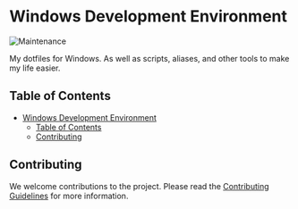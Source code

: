 # Windows Development Environment

![Maintenance](https://img.shields.io/badge/Maintenance-8A2BE2?style=for-the-badge&color=19e650&label=Status)

My dotfiles for Windows. As well as scripts, aliases, and other tools to make my life easier.

## Table of Contents

- [Windows Development Environment](#windows-development-environment)
  - [Table of Contents](#table-of-contents)
  - [Contributing](#contributing)

<!-- Add documentation -->

## Contributing

We welcome contributions to the project. Please read the [Contributing Guidelines](docs/CONTRIBUTING.md) for more information.
